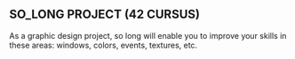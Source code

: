 ## SO_LONG PROJECT (42 CURSUS)

As a graphic design project, so long will enable you to improve your skills in these areas: windows, colors, events, textures, etc.
